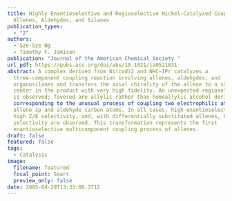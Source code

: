 ```yaml
---
title: Highly Enantioselective and Regioselective Nickel-Catalyzed Coupling of
  Allenes, Aldehydes, and Silanes
publication_types:
  - "2"
authors:
  - Sze-Sze Ng
  - Timothy F. Jamison
publication: "Journal of the American Chemical Society "
url_pdf: https://pubs.acs.org/doi/abs/10.1021/ja0521831
abstract: A complex derived from Ni(cod)2 and NHC−IPr catalyzes a
  three-component coupling reaction involving allenes, aldehydes, and
  organosilanes and transfers the axial chirality of the allene to a stereogenic
  center in the product with very high fidelity. An unexpected regioselectivity
  is observed; favored are allylic rather than homoallylic alcohol derivatives,
  corresponding to the unusual process of coupling two electrophilic atoms:  the
  allene sp and aldehyde carbon atoms. In all cases, high enantioselectivity,
  high Z/E selectivity, and, with differentially substituted allenes, high site
  selectivity are observed. This transformation represents the first
  enantioselective multicomponent coupling process of allenes.
draft: false
featured: false
tags:
  - Catalysis
image:
  filename: featured
  focal_point: Smart
  preview_only: false
date: 2005-04-29T13:33:08.371Z
---
```

